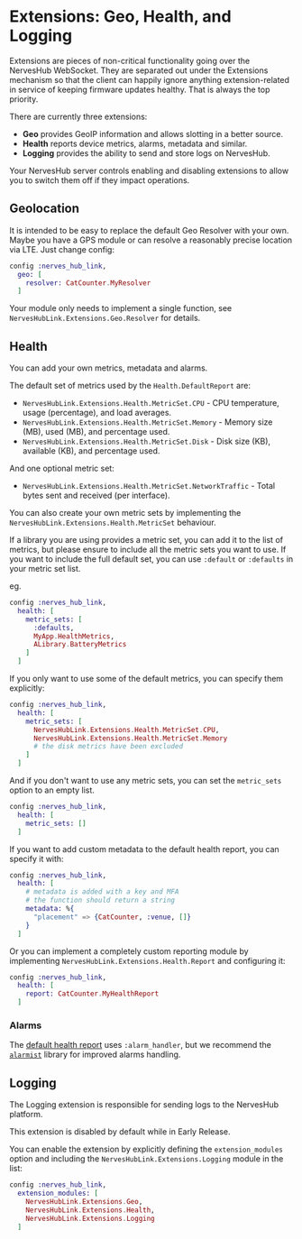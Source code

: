 # Extensions: Geo, Health, and Logging

Extensions are pieces of non-critical functionality going over the NervesHub WebSocket. They are separated out under the Extensions mechanism so that the client can happily ignore anything extension-related in service of keeping firmware updates healthy. That is always the top priority.

There are currently three extensions:

- **Geo** provides GeoIP information and allows slotting in a better source.
- **Health** reports device metrics, alarms, metadata and similar.
- **Logging** provides the ability to send and store logs on NervesHub.

Your NervesHub server controls enabling and disabling extensions to allow you to switch them off if they impact operations.

## Geolocation

It is intended to be easy to replace the default Geo Resolver with your own. Maybe you have a GPS module or can resolve a reasonably precise location via LTE. Just change config:

```elixir
config :nerves_hub_link,
  geo: [
    resolver: CatCounter.MyResolver
  ]
```

Your module only needs to implement a single function, see `NervesHubLink.Extensions.Geo.Resolver` for details.

## Health

You can add your own metrics, metadata and alarms.

The default set of metrics used by the `Health.DefaultReport` are:

- `NervesHubLink.Extensions.Health.MetricSet.CPU` - CPU temperature, usage (percentage), and load averages.
- `NervesHubLink.Extensions.Health.MetricSet.Memory` - Memory size (MB), used (MB), and percentage used.
- `NervesHubLink.Extensions.Health.MetricSet.Disk` - Disk size (KB), available (KB), and percentage used.

And one optional metric set:
- `NervesHubLink.Extensions.Health.MetricSet.NetworkTraffic` - Total bytes sent and received (per interface).

You can also create your own metric sets by implementing the `NervesHubLink.Extensions.Health.MetricSet`
behaviour.

If a library you are using provides a metric set, you can add it to the list of metrics, but please ensure
to include all the metric sets you want to use. If you want to include the full default set, you can use
`:default` or `:defaults` in your metric set list.

eg.

```elixir
config :nerves_hub_link,
  health: [
    metric_sets: [
      :defaults,
      MyApp.HealthMetrics,
      ALibrary.BatteryMetrics
    ]
  ]
```

If you only want to use some of the default metrics, you can specify them explicitly:

```elixir
config :nerves_hub_link,
  health: [
    metric_sets: [
      NervesHubLink.Extensions.Health.MetricSet.CPU,
      NervesHubLink.Extensions.Health.MetricSet.Memory
      # the disk metrics have been excluded
    ]
  ]
```

And if you don't want to use any metric sets, you can set the `metric_sets` option to an empty list.

```elixir
config :nerves_hub_link,
  health: [
    metric_sets: []
  ]
```

If you want to add custom metadata to the default health report, you can specify it with:

```elixir
config :nerves_hub_link,
  health: [
    # metadata is added with a key and MFA
    # the function should return a string
    metadata: %{
      "placement" => {CatCounter, :venue, []}
    }
  ]
```

Or you can implement a completely custom reporting module by implementing `NervesHubLink.Extensions.Health.Report` and configuring it:

```elixir
config :nerves_hub_link,
  health: [
    report: CatCounter.MyHealthReport
  ]
```

### Alarms

The [default health report](`NervesHubLink.Extensions.Health.DefaultReport`) uses `:alarm_handler`, but we
recommend the [`alarmist`](https://hex.pm/packages/alarmist) library for improved alarms handling.

## Logging

The Logging extension is responsible for sending logs to the NervesHub platform.

This extension is disabled by default while in Early Release.

You can enable the extension by explicitly defining the `extension_modules` option and including the `NervesHubLink.Extensions.Logging` module in the list:

```elixir
config :nerves_hub_link,
  extension_modules: [
    NervesHubLink.Extensions.Geo,
    NervesHubLink.Extensions.Health,
    NervesHubLink.Extensions.Logging
  ]
```
